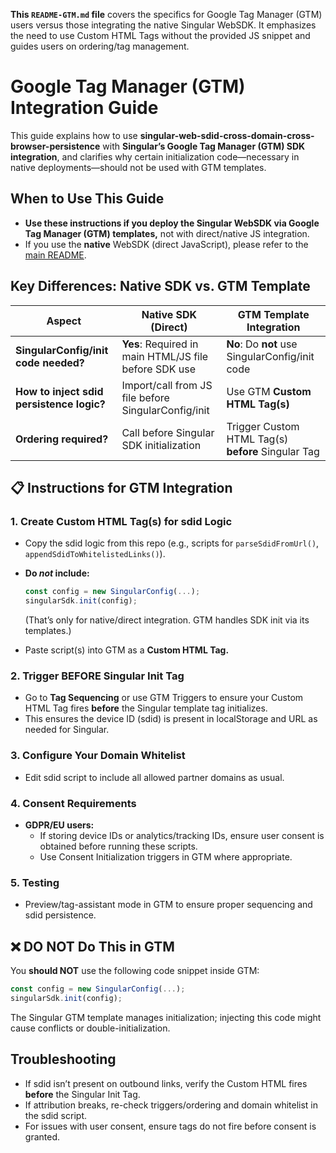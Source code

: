 **This `README-GTM.md` file** covers the specifics for Google Tag Manager (GTM) users versus those integrating the native Singular WebSDK. It emphasizes the need to use Custom HTML Tags without the provided JS snippet and guides users on ordering/tag management.

# Google Tag Manager (GTM) Integration Guide

This guide explains how to use **singular-web-sdid-cross-domain-cross-browser-persistence** with **Singular’s Google Tag Manager (GTM) SDK integration**, and clarifies why certain initialization code—necessary in native deployments—should not be used with GTM templates.

## When to Use This Guide

- **Use these instructions if you deploy the Singular WebSDK via Google Tag Manager (GTM) templates,** not with direct/native JS integration.  
- If you use the **native** WebSDK (direct JavaScript), please refer to the [main README](./README.md).

## Key Differences: Native SDK vs. GTM Template

| Aspect                                      | Native SDK (Direct)                                                      | GTM Template Integration                          |
|----------------------------------------------|--------------------------------------------------------------------------|---------------------------------------------------|
| **SingularConfig/init code needed?**         | **Yes**: Required in main HTML/JS file before SDK use                    | **No**: Do **not** use SingularConfig/init code   |
| **How to inject sdid persistence logic?**    | Import/call from JS file before SingularConfig/init                      | Use GTM **Custom HTML Tag(s)**                    |
| **Ordering required?**                       | Call before Singular SDK initialization                                  | Trigger Custom HTML Tag(s) **before** Singular Tag|

## 📋 Instructions for GTM Integration

### 1. **Create Custom HTML Tag(s) for sdid Logic**

- Copy the sdid logic from this repo (e.g., scripts for `parseSdidFromUrl()`, `appendSdidToWhitelistedLinks()`).
- **Do _not_ include:**
  ```js
  const config = new SingularConfig(...);
  singularSdk.init(config);
  ```
  (That’s only for native/direct integration. GTM handles SDK init via its templates.)

- Paste script(s) into GTM as a **Custom HTML Tag.**

### 2. **Trigger BEFORE Singular Init Tag**

- Go to **Tag Sequencing** or use GTM Triggers to ensure your Custom HTML Tag fires **before** the Singular template tag initializes.
- This ensures the device ID (sdid) is present in localStorage and URL as needed for Singular.

### 3. **Configure Your Domain Whitelist**

- Edit sdid script to include all allowed partner domains as usual.

### 4. **Consent Requirements**

- **GDPR/EU users:**  
  - If storing device IDs or analytics/tracking IDs, ensure user consent is obtained before running these scripts.
  - Use Consent Initialization triggers in GTM where appropriate.

### 5. **Testing**

- Preview/tag-assistant mode in GTM to ensure proper sequencing and sdid persistence.

## ❌ DO NOT Do This in GTM

You **should NOT** use the following code snippet inside GTM:
```js
const config = new SingularConfig(...);
singularSdk.init(config);
```
The Singular GTM template manages initialization; injecting this code might cause conflicts or double-initialization.

## Troubleshooting

- If sdid isn’t present on outbound links, verify the Custom HTML fires **before** the Singular Init Tag.
- If attribution breaks, re-check triggers/ordering and domain whitelist in the sdid script.
- For issues with user consent, ensure tags do not fire before consent is granted.

